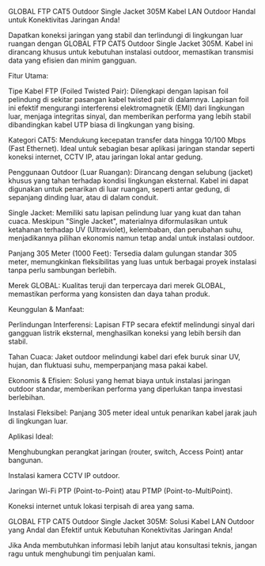 GLOBAL FTP CAT5 Outdoor Single Jacket 305M
Kabel LAN Outdoor Handal untuk Konektivitas Jaringan Anda!

Dapatkan koneksi jaringan yang stabil dan terlindungi di lingkungan luar ruangan dengan GLOBAL FTP CAT5 Outdoor Single Jacket 305M. Kabel ini dirancang khusus untuk kebutuhan instalasi outdoor, memastikan transmisi data yang efisien dan minim gangguan.

Fitur Utama:

Tipe Kabel FTP (Foiled Twisted Pair): Dilengkapi dengan lapisan foil pelindung di sekitar pasangan kabel twisted pair di dalamnya. Lapisan foil ini efektif mengurangi interferensi elektromagnetik (EMI) dari lingkungan luar, menjaga integritas sinyal, dan memberikan performa yang lebih stabil dibandingkan kabel UTP biasa di lingkungan yang bising.

Kategori CAT5: Mendukung kecepatan transfer data hingga 10/100 Mbps (Fast Ethernet). Ideal untuk sebagian besar aplikasi jaringan standar seperti koneksi internet, CCTV IP, atau jaringan lokal antar gedung.

Penggunaan Outdoor (Luar Ruangan): Dirancang dengan selubung (jacket) khusus yang tahan terhadap kondisi lingkungan eksternal. Kabel ini dapat digunakan untuk penarikan di luar ruangan, seperti antar gedung, di sepanjang dinding luar, atau di dalam conduit.

Single Jacket: Memiliki satu lapisan pelindung luar yang kuat dan tahan cuaca. Meskipun "Single Jacket", materialnya diformulasikan untuk ketahanan terhadap UV (Ultraviolet), kelembaban, dan perubahan suhu, menjadikannya pilihan ekonomis namun tetap andal untuk instalasi outdoor.

Panjang 305 Meter (1000 Feet): Tersedia dalam gulungan standar 305 meter, memungkinkan fleksibilitas yang luas untuk berbagai proyek instalasi tanpa perlu sambungan berlebih.

Merek GLOBAL: Kualitas teruji dan terpercaya dari merek GLOBAL, memastikan performa yang konsisten dan daya tahan produk.

Keunggulan & Manfaat:

Perlindungan Interferensi: Lapisan FTP secara efektif melindungi sinyal dari gangguan listrik eksternal, menghasilkan koneksi yang lebih bersih dan stabil.

Tahan Cuaca: Jaket outdoor melindungi kabel dari efek buruk sinar UV, hujan, dan fluktuasi suhu, memperpanjang masa pakai kabel.

Ekonomis & Efisien: Solusi yang hemat biaya untuk instalasi jaringan outdoor standar, memberikan performa yang diperlukan tanpa investasi berlebihan.

Instalasi Fleksibel: Panjang 305 meter ideal untuk penarikan kabel jarak jauh di lingkungan luar.

Aplikasi Ideal:

Menghubungkan perangkat jaringan (router, switch, Access Point) antar bangunan.

Instalasi kamera CCTV IP outdoor.

Jaringan Wi-Fi PTP (Point-to-Point) atau PTMP (Point-to-MultiPoint).

Koneksi internet untuk lokasi terpisah di area yang sama.

GLOBAL FTP CAT5 Outdoor Single Jacket 305M: Solusi Kabel LAN Outdoor yang Andal dan Efektif untuk Kebutuhan Konektivitas Jaringan Anda!

Jika Anda membutuhkan informasi lebih lanjut atau konsultasi teknis, jangan ragu untuk menghubungi tim penjualan kami.